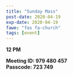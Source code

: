 ```yaml
---
title: "Sunday Mass"
post-date: 2020-04-19
exp-date: 2020-04-19
fawe: "fas fa-church"
tags: [event]
---
```

**12 PM**

**Meeting ID: 979 480 457**
<br>
**Passcode: 723 749**